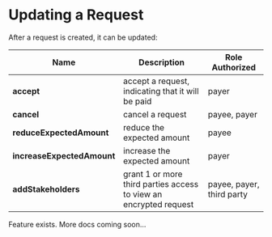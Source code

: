 # Updating a Request

After a request is created, it can be updated:

<table data-full-width="true"><thead><tr><th>Name</th><th>Description</th><th>Role Authorized</th></tr></thead><tbody><tr><td><strong>accept</strong></td><td>accept a request, indicating that it will be paid</td><td>payer</td></tr><tr><td><strong>cancel</strong></td><td>cancel a request</td><td>payee, payer</td></tr><tr><td><strong>reduceExpectedAmount</strong></td><td>reduce the expected amount</td><td>payee</td></tr><tr><td><strong>increaseExpectedAmount</strong></td><td>increase the expected amount</td><td>payer</td></tr><tr><td><strong>addStakeholders</strong></td><td>grant 1 or more third parties access to view an encrypted request</td><td>payee, payer, third party</td></tr></tbody></table>

Feature exists. More docs coming soon...
